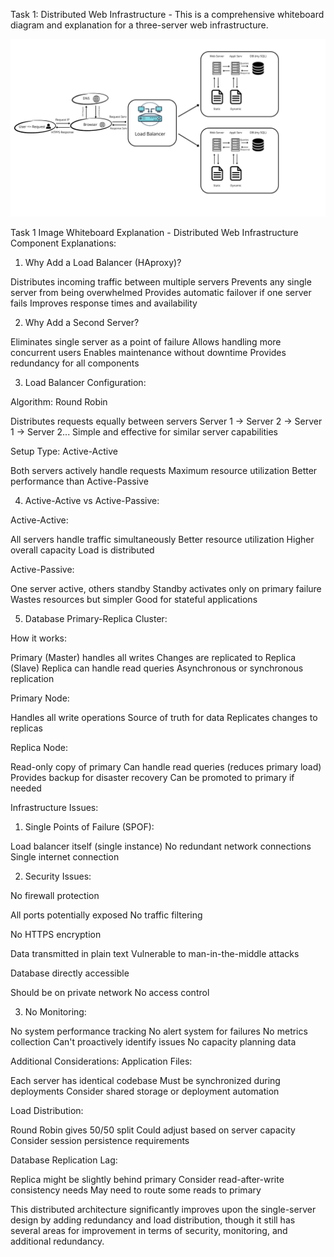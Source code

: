 Task 1: Distributed Web Infrastructure - 
This is a comprehensive whiteboard diagram and explanation for a three-server web infrastructure. 

![alt text](images/1-distributed_web_infrastructure.png)

Task 1 Image Whiteboard Explanation - Distributed Web Infrastructure
Component Explanations:
1. Why Add a Load Balancer (HAproxy)?

Distributes incoming traffic between multiple servers
Prevents any single server from being overwhelmed
Provides automatic failover if one server fails
Improves response times and availability

2. Why Add a Second Server?

Eliminates single server as a point of failure
Allows handling more concurrent users
Enables maintenance without downtime
Provides redundancy for all components

3. Load Balancer Configuration:

Algorithm: Round Robin

Distributes requests equally between servers
Server 1 → Server 2 → Server 1 → Server 2...
Simple and effective for similar server capabilities


Setup Type: Active-Active

Both servers actively handle requests
Maximum resource utilization
Better performance than Active-Passive



4. Active-Active vs Active-Passive:

Active-Active:

All servers handle traffic simultaneously
Better resource utilization
Higher overall capacity
Load is distributed


Active-Passive:

One server active, others standby
Standby activates only on primary failure
Wastes resources but simpler
Good for stateful applications



5. Database Primary-Replica Cluster:

How it works:

Primary (Master) handles all writes
Changes are replicated to Replica (Slave)
Replica can handle read queries
Asynchronous or synchronous replication


Primary Node:

Handles all write operations
Source of truth for data
Replicates changes to replicas


Replica Node:

Read-only copy of primary
Can handle read queries (reduces primary load)
Provides backup for disaster recovery
Can be promoted to primary if needed



Infrastructure Issues:
1. Single Points of Failure (SPOF):

Load balancer itself (single instance)
No redundant network connections
Single internet connection

2. Security Issues:

No firewall protection

All ports potentially exposed
No traffic filtering


No HTTPS encryption

Data transmitted in plain text
Vulnerable to man-in-the-middle attacks


Database directly accessible

Should be on private network
No access control



3. No Monitoring:

No system performance tracking
No alert system for failures
No metrics collection
Can't proactively identify issues
No capacity planning data

Additional Considerations:
Application Files:

Each server has identical codebase
Must be synchronized during deployments
Consider shared storage or deployment automation

Load Distribution:

Round Robin gives 50/50 split
Could adjust based on server capacity
Consider session persistence requirements

Database Replication Lag:

Replica might be slightly behind primary
Consider read-after-write consistency needs
May need to route some reads to primary

This distributed architecture significantly improves upon the single-server design by adding redundancy and load distribution, though it still has several areas for improvement in terms of security, monitoring, and additional redundancy.